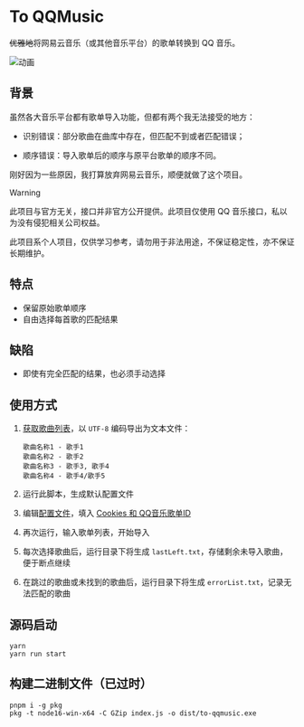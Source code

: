 # To QQMusic

~~优雅地~~将网易云音乐（或其他音乐平台）的歌单转换到 QQ 音乐。

![动画](https://github.com/alex3236/ToQQMusic/assets/45303195/003b527f-258a-4c92-8e15-2f0c4467f272)

## 背景

虽然各大音乐平台都有歌单导入功能，但都有两个我无法接受的地方：

- 识别错误：部分歌曲在曲库中存在，但匹配不到或者匹配错误；

- 顺序错误：导入歌单后的顺序与原平台歌单的顺序不同。

刚好因为一些原因，我打算放弃网易云音乐，顺便就做了这个项目。

> [!WARNING]
> 此项目与官方无关，接口并非官方公开提供。此项目仅使用 QQ 音乐接口，私以为没有侵犯相关公司权益。
>
> 此项目系个人项目，仅供学习参考，请勿用于非法用途，不保证稳定性，亦不保证长期维护。

## 特点

- 保留原始歌单顺序
- 自由选择每首歌的匹配结果

## 缺陷

- 即使有完全匹配的结果，也必须手动选择

## 使用方式

1. [获取歌曲列表](docs/Export.md)，以 `UTF-8` 编码导出为文本文件：

   ```plain
   歌曲名称1 - 歌手1
   歌曲名称2 - 歌手2
   歌曲名称3 - 歌手3, 歌手4
   歌曲名称4 - 歌手4/歌手5
   ```

2. 运行此脚本，生成默认配置文件

3. 编辑[配置文件](docs/config.md)，填入 [Cookies 和 QQ音乐歌单ID](docs/QQProps.md)

4. 再次运行，输入歌单列表，开始导入

5. 每次选择歌曲后，运行目录下将生成 `lastLeft.txt`，存储剩余未导入歌曲，便于断点继续

6. 在跳过的歌曲或未找到的歌曲后，运行目录下将生成 `errorList.txt`，记录无法匹配的歌曲

## 源码启动

```shell
yarn
yarn run start
```

## 构建二进制文件（已过时）

```shell
pnpm i -g pkg
pkg -t node16-win-x64 -C GZip index.js -o dist/to-qqmusic.exe
```

